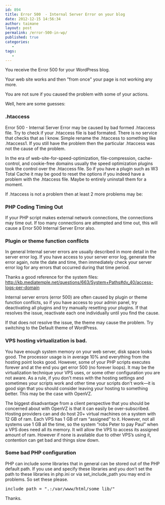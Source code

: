 ```yaml
---
id: 894
title: Error 500  - Internal Server Error on your blog
date: 2012-12-15 14:56:34
author: taimane
layout: post
permalink: /error-500-in-wp/
published: true
categories:
   -
tags:
   -
---
```

You receive the Error 500 for your WordPress blog.

Your web site works and then "from once" your page is not working any more.

You are not sure if you caused the problem with some of your actions.

Well, here are some guesses:

<h3>.htaccess</h3>

Error 500 - Internal Server Error may be caused by bad formed .htaccess file. Try to check if your .htaccess file is bad formated. There is no service that checks that as I know. Simple rename the .htaccess to something like .htaccess1. If you still have the problem then the particular .htaccess was not the cause of the problem.

In the era of web-site-for-speed-optimization, file-compression, cache-control, and cookie-free domains usually the speed optimization plugins took the control over the .htaccess file. So if you have a plugin such as W3 Total Cache it may be good to reset the options if you indeed have a problem with the .htaccess file. Maybe to entirely uninstall them for a moment.

If .htaccess is not a problem then at least 2 more problems may be:

<h3>PHP Coding Timing Out</h3>

If your PHP script makes external network connections, the connections may time out. If too many connections are attempted and time out, this will cause a Error 500 Internal Server Error also.

<h3>Plugin or theme function conflicts</h3>

In general Internal server errors are usually described in more detail in the server error log. If you have access to your server error log, generate the error again, note the date and time, then immediately check your server error log for any errors that occurred during that time period.

Thanks a good reference for the system files: http://kb.mediatemple.net/questions/663/System+Paths#dv_40/access-logs-per-domain



Internal server errors (error 500) are often caused by plugin or theme function conflicts, so if you have access to your admin panel, try deactivating all plugins and try manually resetting your plugins. If that resolves the issue, reactivate each one individually until you find the cause.



If that does not resolve the issue, the theme may cause the problem. Try switching to the Default theme of WordPress.

<h3>VPS hosting virtualization is bad.</h3>

You have enough system memory on your web server, disk space looks good. The processor usage is in average 10% and everything from the hosting point looks good. However, some of your PHP scripts executes forever and at the end you get error 500 (no forever loops). It may be the virtualization technique your VPS uses, or some other configuration you are not aware. As a rule, if you don't mess with the hosting settings and sometimes your scripts work and other time your scripts don't work—it is good sign that you should consider leaving your hosting to something better. This may be the case with OpenVZ.



The biggest disadvantage from a client perspective that you should be concerned about with OpenVZ is that it can easily be over-subscribed. Hosting providers can and do host 20+ virtual machines on a system with 12 GB of ram. Each VPS has 1 GB of ram “assigned” to it. However, not all systems use 1 GB all the time, so the system “robs Peter to pay Paul” when a VPS does need all its memory. It will allow the VPS to access its assigned amount of ram. However if none is available due to other VPS’s using it, contention can get bad and things slow down.

<h3>Some bad PHP configuration</h3>

PHP can include some libraries that in general can be stored out of the PHP default path. If you use and specify these libraries and you don't set the path to these libraries in php.ini or via set_include_path you may end in problems. So set these please.

<pre>include_path = ".:/var/www/html/some_lib/"</pre>

Thanks.  


